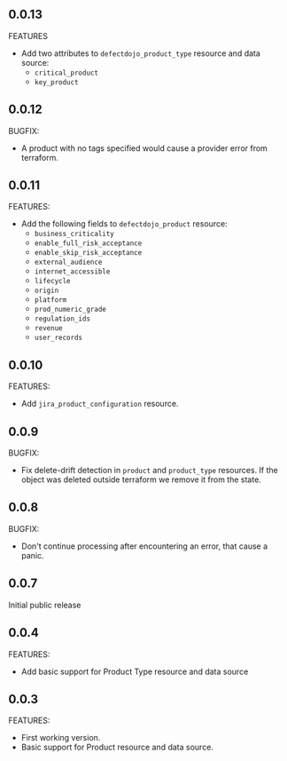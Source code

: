 ## 0.0.13

FEATURES
  - Add two attributes to `defectdojo_product_type` resource and data source:
    - `critical_product`
    - `key_product`

## 0.0.12

BUGFIX:
 - A product with no tags specified would cause a provider error from terraform.

## 0.0.11

FEATURES:
 - Add the following fields to `defectdojo_product` resource:
   - `business_criticality`
   - `enable_full_risk_acceptance`
   - `enable_skip_risk_acceptance`
   - `external_audience`
   - `internet_accessible`
   - `lifecycle`
   - `origin`
   - `platform`
   - `prod_numeric_grade`
   - `regulation_ids`
   - `revenue`
   - `user_records`

## 0.0.10

FEATURES:
 - Add `jira_product_configuration` resource.

## 0.0.9

BUGFIX:
 - Fix delete-drift detection in `product` and `product_type` resources. If the object was deleted outside terraform we remove it from the state.

## 0.0.8

BUGFIX:
 - Don't continue processing after encountering an error, that cause a panic.

## 0.0.7

Initial public release

## 0.0.4

FEATURES:
 - Add basic support for Product Type resource and data source

## 0.0.3

FEATURES:
 - First working version.
 - Basic support for Product resource and data source.
